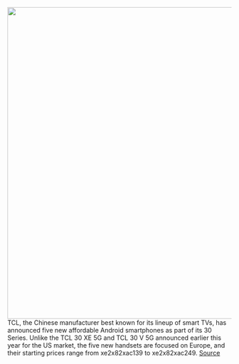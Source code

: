 <img src='https://cdn.vox-cdn.com/thumbor/ngbIZQRL1s23-j9ddh8-C8jNLEk=/0x0:2480x1654/1200x800/filters:focal(1042x629:1438x1025)/cdn.vox-cdn.com/uploads/chorus_image/image/70556829/30s_2B.0.jpg' width='700px' /><br/>
TCL, the Chinese manufacturer best known for its lineup of smart TVs, has announced five new affordable Android smartphones as part of its 30 Series. Unlike the TCL 30 XE 5G and TCL 30 V 5G announced earlier this year for the US market, the five new handsets are focused on Europe, and their starting prices range from xe2x82xac139 to xe2x82xac249.
<a href='https://www.theverge.com/2022/2/27/22949558/tcl-30-series-affordable-handsets-5g-plus-se-e-release-date-news-features'> Source <a/>